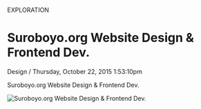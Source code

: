 <p class="type">EXPLORATION</p>

# Suroboyo.org Website Design & Frontend Dev.

<p class="meta">Design  /  Thursday, October 22, 2015 1:53:10pm</p>

Suroboyo.org Website Design & Frontend Dev.

![Suroboyo.org Website Design & Frontend Dev.](https://farooq-agent.web.app/assets/images/works/large/suroboyoorg-website-design-frontend-dev.jpg)

